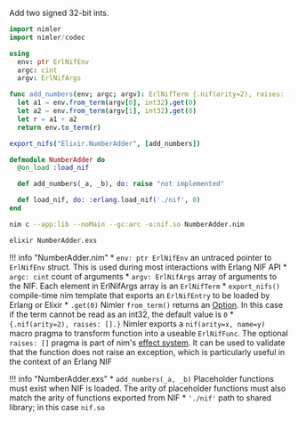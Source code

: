 
Add two signed 32-bit ints.

```nim tab="NumberAdder.nim"
import nimler
import nimler/codec

using
  env: ptr ErlNifEnv
  argc: cint
  argv: ErlNifArgs

func add_numbers(env; argc; argv): ErlNifTerm {.nif(arity=2), raises: [].} =
  let a1 = env.from_term(argv[0], int32).get(0)
  let a2 = env.from_term(argv[1], int32).get(0)
  let r = a1 + a2
  return env.to_term(r)

export_nifs("Elixir.NumberAdder", [add_numbers])
```

```elixir tab="NumberAdder.exs"
defmodule NumberAdder do
  @on_load :load_nif

  def add_numbers(_a, _b), do: raise "not implemented"

  def load_nif, do: :erlang.load_nif('./nif', 0)
end
```

```bash tab="compile_and_run.sh"
nim c --app:lib --noMain --gc:arc -o:nif.so NumberAdder.nim

elixir NumberAdder.exs
```

!!! info "NumberAdder.nim"
		* `env: ptr ErlNifEnv` an untraced pointer to `ErlNifEnv` struct. This is used during most interactions with Erlang NIF API
		* `argc: cint` count of arguments
		* `argv: ErlNifArgs` array of arguments to the NIF. Each element in ErlNifArgs array is an `ErlNifTerm`
		* `export_nifs()` compile-time nim template that exports an `ErlNifEntry` to be loaded by Erlang or Elixir
		* `.get(0)` Nimler `from_term()` returns an [Option](https://nim-lang.org/docs/options.html). In this case if the term cannot be read as an int32, the default value is `0`
		* `{.nif(arity=2), raises: [].}` Nimler exports a `nif(arity=x, name=y)` macro pragma to transform function into a useable `ErlNifFunc`. The optional `raises: []` pragma is part of nim's [effect system](https://nim-lang.org/docs/manual.html#effect-system). It can be used to validate that the function does not raise an exception, which is particularly useful in the context of an Erlang NIF

!!! info "NumberAdder.exs"
		* `add_numbers(_a, _b)` Placeholder functions must exist when NIF is loaded. The arity of placeholder functions must also match the arity of functions exported from NIF
		* `'./nif'` path to shared library; in this case `nif.so`

